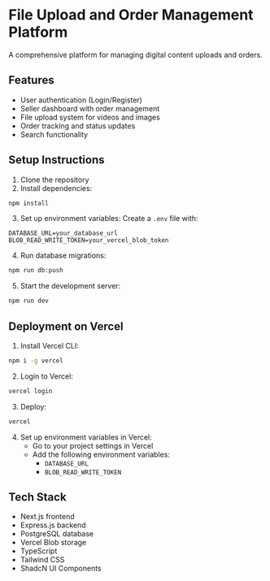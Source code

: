 # File Upload and Order Management Platform

A comprehensive platform for managing digital content uploads and orders.

## Features

- User authentication (Login/Register)
- Seller dashboard with order management
- File upload system for videos and images
- Order tracking and status updates
- Search functionality

## Setup Instructions

1. Clone the repository
2. Install dependencies:
```bash
npm install
```

3. Set up environment variables:
Create a `.env` file with:
```
DATABASE_URL=your_database_url
BLOB_READ_WRITE_TOKEN=your_vercel_blob_token
```

4. Run database migrations:
```bash
npm run db:push
```

5. Start the development server:
```bash
npm run dev
```

## Deployment on Vercel

1. Install Vercel CLI:
```bash
npm i -g vercel
```

2. Login to Vercel:
```bash
vercel login
```

3. Deploy:
```bash
vercel
```

4. Set up environment variables in Vercel:
   - Go to your project settings in Vercel
   - Add the following environment variables:
     - `DATABASE_URL`
     - `BLOB_READ_WRITE_TOKEN`

## Tech Stack

- Next.js frontend
- Express.js backend
- PostgreSQL database
- Vercel Blob storage
- TypeScript
- Tailwind CSS
- ShadcN UI Components

